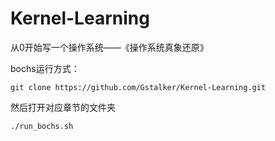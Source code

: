 # Kernel-Learning
从0开始写一个操作系统——《操作系统真象还原》

bochs运行方式：

`git clone https://github.com/Gstalker/Kernel-Learning.git`

然后打开对应章节的文件夹

`./run_bochs.sh`

